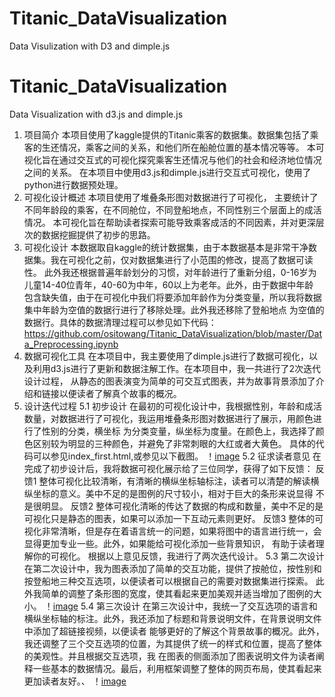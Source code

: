 # Titanic_DataVisualization
Data Visulization with D3 and dimple.js
# Titanic_DataVisualization
Data Visualization with d3.js and dimple.js
1. 项目简介
本项目使用了kaggle提供的Titanic乘客的数据集。数据集包括了乘客的生还情况，乘客之间的关系，和他们所在船舱位置的基本情况等等。
本可视化旨在通过交互式的可视化探究乘客生还情况与他们的社会和经济地位情况之间的关系。
在本项目中使用d3.js和dimple.js进行交互式可视化，使用了python进行数据预处理。
2. 可视化设计概述
本项目使用了堆叠条形图对数据进行了可视化， 主要统计了不同年龄段的乘客，在不同舱位，不同登船地点，不同性别三个层面上的成活情况。
本可视化旨在帮助读者探索可能导致乘客成活的不同因素，并对更深层次的数据挖掘提供了初步的思路。
3. 可视化设计
本数据取自kaggle的统计数据集，由于本数据基本是非常干净数据集。我在可视化之前，仅对数据集进行了小范围的修改，提高了数据可读性。
此外我还根据普遍年龄划分的习惯，对年龄进行了重新分组，0-16岁为儿童14-40位青年，40-60为中年，60以上为老年。此外，由于数据中年龄
包含缺失值，由于在可视化中我们将要添加年龄作为分类变量，所以我将数据集中年龄为空值的数据行进行了移除处理。此外我还移除了登船地点
为空值的数据行。具体的数据清理过程可以参见如下代码：
https://github.com/ositowang/Titanic_DataVisualization/blob/master/Data_Preprocessing.ipynb
4. 数据可视化工具
在本项目中，我主要使用了dimple.js进行了数据可视化，以及利用d3.js进行了更新和数据注解工作。在本项目中，我一共进行了2次迭代设计过程，
从静态的图表演变为简单的可交互式图表，并为故事背景添加了介绍和链接以便读者了解真个故事的概况。
5. 设计迭代过程
5.1 初步设计
在最初的可视化设计中，我根据性别，年龄和成活数量，对数据进行了可视化，我运用堆叠条形图对数据进行了展示，用颜色进行了性别的分类，横坐标
为分类变量，纵坐标为度量。在颜色上，我选择了颜色区别较为明显的三种颜色，并避免了非常刺眼的大红或者大黄色。
具体的代码可以参见index_first.html,或参见以下截图。
！[image](https://github.com/ositowang/Titanic_DataVisualization/blob/master/Initial_Design.PNG)
5.2 征求读者意见
在完成了初步设计后，我将数据可视化展示给了三位同学，获得了如下反馈：
反馈1
整体可视化比较清晰，有清晰的横纵坐标轴标注，读者可以清楚的解读横纵坐标的意义。美中不足的是图例的尺寸较小，相对于巨大的条形来说显得
不是很明显。
反馈2
整体可视化清晰的传达了数据的构成和数量，美中不足的是可视化只是静态的图表，如果可以添加一下互动元素则更好。
反馈3
整体的可视化非常清晰，但是存在着语言统一的问题，如果将图中的语言进行统一，会显得更加专业一些。此外，如果能给可视化添加一些背景知识，
有助于读者理解你的可视化。
根据以上意见反馈，我进行了两次迭代设计。
5.3 第二次设计
在第二次设计中，我为图表添加了简单的交互功能，提供了按舱位，按性别和按登船地三种交互选项，以便读者可以根据自己的需要对数据集进行探索。
此外我简单的调整了条形图的宽度，使其看起来更加美观并适当增加了图例的大小。
！[image](https://github.com/ositowang/Titanic_DataVisualization/blob/master/Second_Design.PNG)
5.4 第三次设计
在第三次设计中，我统一了交互选项的语言和横纵坐标轴的标注。此外，我还添加了标题和背景说明文件，在背景说明文件中添加了超链接视频，以便读者
能够更好的了解这个背景故事的概况。此外，我还调整了三个交互选项的位置，为其提供了统一的样式和位置，提高了整体的美观性。并且根据交互选项，我
在图表的侧面添加了图表说明文件为读者阐释一些基本的数据情况。最后，利用框架调整了整体的网页布局，使其看起来更加读者友好。、
！[image](https://github.com/ositowang/Titanic_DataVisualization/blob/master/Final_Design.PNG)
